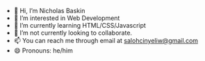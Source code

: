 - 👋 Hi, I’m Nicholas Baskin
- 👀 I’m interested in Web Development
- 🌱 I’m currently learning HTML/CSS/Javascript
- 💞️ I’m not currently looking to collaborate.
- 📫 You can reach me through email at salohcinyeliw@gmail.com
- 😄 Pronouns: he/him

<!---
Dragscal/Dragscal is a ✨ special ✨ repository because its `README.md` (this file) appears on your GitHub profile.
You can click the Preview link to take a look at your changes.
--->
